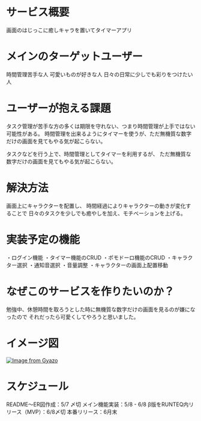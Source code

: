 # サービス概要
画面のはじっこに癒しキャラを置いてタイマーアプリ

# メインのターゲットユーザー
時間管理苦手な人
可愛いものが好きな人
日々の日常に少しでも彩りをつけたい人

# ユーザーが抱える課題
タスク管理が苦手な方の多くは期限を守れない、つまり時間管理が上手ではない可能性がある。
時間管理を出来るようにタイマーを使うが、ただ無機質な数字だけの画面を見てもやる気が起こらない。

タスクなどを行う上で、時間管理としてタイマーを利用するが、
ただ無機質な数字だけの画面を見てもやる気が起こらない。

# 解決方法
画面上にキャラクターを配置し、
時間経過によりキャラクターの動きが変化することで
日々のタスクを少しでも癒やしを加え、モチベーションを上げる。

# 実装予定の機能
・ログイン機能
・タイマー機能のCRUD
・ポモドーロ機能のCRUD
・キャラクター選択
・通知音選択
・音量調整
・キャラクターの画面上配置移動

# なぜこのサービスを作りたいのか？
勉強中、休憩時間を取ろうとした時に無機質な数字だけの画面を見るのが嫌になったので
それだったら可愛くしてやろうと思いました。

# イメージ図
[![Image from Gyazo](https://i.gyazo.com/46c5eaeab101c975f92be9e5d3399c27.png)](https://gyazo.com/46c5eaeab101c975f92be9e5d3399c27)

# スケジュール
README〜ER図作成：5/7 〆切
メイン機能実装：5/8 - 6/8
β版をRUNTEQ内リリース（MVP）：6/8〆切
本番リリース：6月末